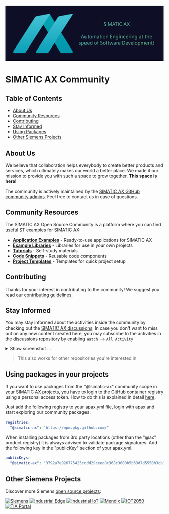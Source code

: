 ![main](./assets/images/GitHubCommunityBanner.svg)

# SIMATIC AX Community

## Table of Contents
- [About Us](#about-us)
- [Community Resources](#community-resources)
- [Contributing](#contributing)
- [Stay Informed](#stay-informed)
- [Using Packages](#using-packages)
- [Other Siemens Projects](#other-siemens-projects)

## About Us
We believe that collaboration helps everybody to create better products and services, which ultimately makes our world a better place. We made it our mission to provide you with such a space to grow together. **This space is here!**

The community is actively maintained by the [SIMATIC AX GitHub community admins](https://github.com/orgs/simatic-ax/teams/toa-teamofaxion). Feel free to contact us in case of questions.

## Community Resources
The SIMATIC AX Open Source Community is a platform where you can find useful ST examples for SIMATIC AX:

- **[Application Examples](/docs/overview/appl-example.md)** - Ready-to-use applications for SIMATIC AX
- **[Example Libraries](/docs/overview/example-libraries.md)** - Libraries for use in your own projects
- **[Tutorials](/docs/overview/tutorials.md)** - Self-study materials
- **[Code Snippets](/docs/overview/code-snippets.md)** - Reusable code components
- **[Project Templates](/docs/overview/templates.md)** - Templates for quick project setup

## Contributing
Thanks for your interest in contributing to the community! We suggest you read our [contributing guidelines](/CONTRIBUTING.md).

## Stay Informed

You may stay informed about the activities inside the community by checking out the [SIMATIC AX discussions](https://github.com/orgs/simatic-ax/discussions). In case you don't want to miss out on any new content created here, you may subscribe to the activities in the [discussions repository](https://github.com/simatic-ax/.discussions) by enabling `Watch` --> `All Activity`

<details><summary>Show screenshot ... </summary>

![main](../docs/assets/images/subscribe_notifications.png)

</details>

> This also works for other repositories you're interested in

## Using packages in your projects

If you want to use packages from the "@simatic-ax" community scope in your SIMATIC AX projects, you have to login to the GitHub container registry using a personal access token. How to do this is explained in detail [here](/docs/personalaccesstoken.md).  

Just add the following registry to your apax.yml file, login with apax and start exploring our community packages. 
```yml
registries:
  "@simatic-ax": "https://npm.pkg.github.com/"
```  

When installing packages from 3rd party locations (other than the "@ax" product registry) it is always advised to validate package signatures. Add the following key in the "publicKey" section of your apax.yml.  

```yml
publicKeys:
  "@simatic-ax": "3792a7e926775425ccdd29ceed8c368c3008b5b33d7d5550b3cb1f58093e1dff"
```  

## Other Siemens Projects
Discover more Siemens [open source projects](https://opensource.siemens.com):

[![Siemens](https://img.shields.io/badge/github-siemens-009999?logo=github)](https://github.com/siemens)
[![Industrial Edge](https://img.shields.io/badge/github-industrial%20edge-e39537?logo=github)](https://github.com/industrial-edge)
[![Industrial IoT](https://img.shields.io/badge/github-industrial%20iot-003751?logo=github)](https://github.com/mindsphere)
[![Mendix](https://img.shields.io/badge/github-mendix-0595db?logo=github)](https://github.com/mendix)
[![IOT2050](https://img.shields.io/badge/github-iot2050-green?logo=github)](https://github.com/SIMATICmeetsLinux)
[![TIA Portal](https://img.shields.io/badge/github-tia%20portal-02D8A0?logo=github)](https://github.com/tia-portal-applications)